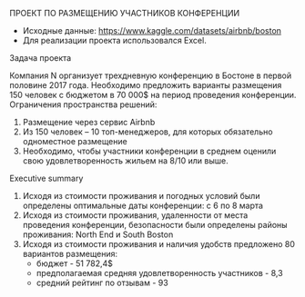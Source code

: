 ПРОЕКТ ПО РАЗМЕЩЕНИЮ УЧАСТНИКОВ КОНФЕРЕНЦИИ

- Исходные данные: https://www.kaggle.com/datasets/airbnb/boston
- Для реализации проекта использовался Excel.


Задача проекта

Компания N организует трехдневную конференцию в Бостоне в первой половине 2017 года. 
Необходимо предложить варианты размещения 150 человек с бюджетом в 70 000$ на период проведения конференции.
Ограничения пространства решений:
1. Размещение через сервис Airbnb 
2. Из 150 человек – 10 топ-менеджеров, для которых обязательно одноместное размещение
3. Необходимо, чтобы участники конференции в среднем оценили свою удовлетворенность жильем на 8/10 или выше.


Executive summary

1. Исходя из стоимости проживания и погодных условий были определены оптимальные даты конференции: с 6 по 8 марта
2. Исходя из стоимости проживания, удаленности от места проведения конференции, безопасности были определены районы проживания: North End и South Boston
3. Исходя из стоимости проживания и наличия удобств предложено 80 вариантов размещения:
	- бюджет - 51 782,4$
	- предполагаемая средняя удовлетворенность участников - 8,3
	- средний рейтинг по отзывам - 93
